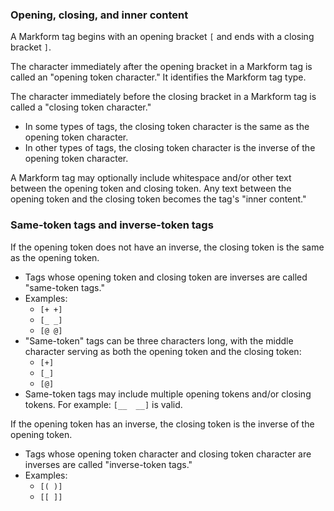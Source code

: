 ### Opening, closing, and inner content

A Markform tag begins with an opening bracket `[` and ends with a closing bracket `]`.

The character immediately after the opening bracket in a Markform tag is called an "opening token character." It identifies the Markform tag type. 

The character immediately before the closing bracket in a Markform tag is called a "closing token character."
- In some types of tags, the closing token character is the same as the opening token character.
- In other types of tags, the closing token character is the inverse of the opening token character.

A Markform tag may optionally include whitespace and/or other text between the opening token and closing token. Any text between the opening token and the closing token becomes the tag's "inner content."

### Same-token tags and inverse-token tags

If the opening token does not have an inverse, the closing token is the same as the opening token. 
- Tags whose opening token and closing token are inverses are called "same-token tags."
- Examples:
  - `[+ +]`
  - `[_ _]`
  - `[@ @]`
- "Same-token" tags can be three characters long, with the middle character serving as both the opening token and the closing token:
  - `[+]`
  - `[_]`
  - `[@]`
- Same-token tags may include multiple opening tokens and/or closing tokens. For example: `[__  __]` is valid.

If the opening token has an inverse, the closing token is the inverse of the opening token. 
- Tags whose opening token character and closing token character are inverses are called "inverse-token tags."
- Examples:
  - `[( )]`
  - `[[ ]]`
